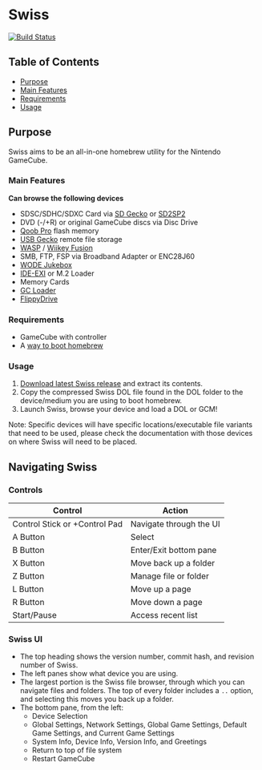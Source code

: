 # Swiss

[![Build Status](https://github.com/emukidid/swiss-gc/actions/workflows/continuous-integration-workflow.yml/badge.svg)](https://github.com/emukidid/swiss-gc/actions/workflows/continuous-integration-workflow.yml)

## Table of Contents
 - [Purpose](#purpose)
 - [Main Features](#main-features)
 - [Requirements](#requirements)
 - [Usage](#usage)

## Purpose
Swiss aims to be an all-in-one homebrew utility for the Nintendo GameCube.

### Main Features
**Can browse the following devices**
- SDSC/SDHC/SDXC Card via [SD Gecko](https://www.gc-forever.com/wiki/index.php?title=SDGecko) or [SD2SP2](https://github.com/Extrems/SD2SP2)
- DVD (-/+R) or original GameCube discs via Disc Drive
- [Qoob Pro](https://www.gc-forever.com/wiki/index.php?title=Qoob) flash memory
- [USB Gecko](https://www.gc-forever.com/wiki/index.php?title=USBGecko) remote file storage
- [WASP](https://www.gc-forever.com/wiki/index.php?title=WASP_Fusion) / [Wiikey Fusion](https://www.gc-forever.com/wiki/index.php?title=Wiikey_Fusion)
- SMB, FTP, FSP via Broadband Adapter or ENC28J60
- [WODE Jukebox](https://www.gc-forever.com/wiki/index.php?title=Wii_Optical_Drive_Emulator)
- [IDE-EXI](https://www.gc-forever.com/wiki/index.php?title=IDE-EXI) or M.2 Loader
- Memory Cards
- [GC Loader](https://www.gc-forever.com/wiki/index.php?title=GCLoader)
- [FlippyDrive](https://www.gc-forever.com/wiki/index.php?title=FlippyDrive)

### Requirements
- GameCube with controller
- A [way to boot homebrew](https://www.gc-forever.com/wiki/index.php?title=Booting_homebrew)

### Usage
1. [Download latest Swiss release](https://github.com/emukidid/swiss-gc/releases/latest) and extract its contents.
2. Copy the compressed Swiss DOL file found in the DOL folder to the device/medium you are using to boot homebrew.
3. Launch Swiss, browse your device and load a DOL or GCM!

Note: Specific devices will have specific locations/executable file variants that need to be used, please check the documentation with those devices on where Swiss will need to be placed.

## Navigating Swiss
### Controls
| Control                       | Action                  |
| ----------------------------- | ----------------------- |
| Control Stick or +Control Pad | Navigate through the UI |
| A Button                      | Select                  |
| B Button                      | Enter/Exit bottom pane  |
| X Button                      | Move back up a folder   |
| Z Button                      | Manage file or folder   |
| L Button                      | Move up a page          |
| R Button                      | Move down a page        |
| Start/Pause                   | Access recent list      |

### Swiss UI
- The top heading shows the version number, commit hash, and revision number of Swiss.
- The left panes show what device you are using.
- The largest portion is the Swiss file browser, through which you can navigate files and folders. The top of every folder includes a `..` option, and selecting this moves you back up a folder.
- The bottom pane, from the left:
    - Device Selection
    - Global Settings, Network Settings, Global Game Settings, Default Game Settings, and Current Game Settings
    - System Info, Device Info, Version Info, and Greetings
    - Return to top of file system
    - Restart GameCube
